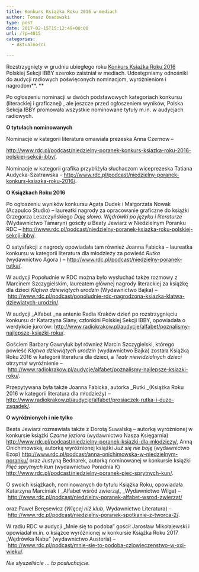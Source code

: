 ```yaml
---
title: Konkurs Książka Roku 2016 w mediach
author: Tomasz Osadowski
type: post
date: 2017-02-15T15:12:49+00:00
url: /?p=4015
categories:
  - Aktualności

---
```

Rozstrzygnięty w grudniu ubiegłego roku <a href="http://www.ibby.pl/?p=3672" target="_blank">Konkurs Książka Roku 2016</a> Polskiej Sekcji IBBY szeroko zaistniał w mediach. Udostępniamy odnośniki do audycji radiowych poświęconych nominacjom, wyróżnieniom i nagrodom**. **

Po ogłoszeniu nominacji w dwóch podstawowych kategoriach konkursu (literackiej i graficznej) , ale jeszcze przed ogłoszeniem wyników, Polska Sekcja IBBY promowała wszystkie nominowane tytuły m.in. w audycjach radiowych.

**O tytułach nominowanych**

Nominacje w kategorii literatura omawiała prezeska Anna Czernow &#8211;
  
<a style="font-family: Georgia, 'Times New Roman', 'Bitstream Charter', Times, serif;" href="http://www.rdc.pl/podcast/niedzielny-poranek-konkurs-ksiazka-roku-2016-polskiej-sekcji-ibby/" target="_blank">http://www.rdc.pl/podcast/niedzielny-poranek-konkurs-ksiazka-roku-2016-polskiej-sekcji-ibby/</a><span style="font-family: Georgia, 'Times New Roman', 'Bitstream Charter', Times, serif;">.</span>

Nominacje w kategorii grafika przybliżyła słuchaczom wiceprezeska Tatiana Audycka-Szatrawska &#8211; <a href="http://www.rdc.pl/podcast/niedzielny-poranek-konkurs-ksiazka-roku-2016/" target="_blank">http://www.rdc.pl/podcast/niedzielny-poranek-konkurs-ksiazka-roku-2016/</a>.

**O Książkach Roku 2016**

Po ogłoszeniu wyników konkursu Agata Dudek i Małgorzata Nowak (Acapulco Studio) – laureatki nagrody za opracowanie graficzne do książki Grzegorza Leszczyńskiego _Daję słowo. Wędrówki po języku i literaturze_ (Wydawnictwo Tamaryn) gościły u Beaty Jewiarz w Niedzielnym Poranku RDC &#8211; <a href="http://www.rdc.pl/podcast/niedzielny-poranek-ksiazka-roku-polskiej-sekcji-ibby/" target="_blank">http://www.rdc.pl/podcast/niedzielny-poranek-ksiazka-roku-polskiej-sekcji-ibby/</a>.

O satysfakcji z nagrody opowiadała tam również Joanna Fabicka – laureatka konkursu w kategorii literatura dla młodzieży za powieść _Rutka_ (wydawnictwo Agora ) &#8211; <a href="http://www.rdc.pl/podcast/niedzielny-poranek-rutka/" target="_blank">http://www.rdc.pl/podcast/niedzielny-poranek-rutka/</a>.

W audycji Popołudnie w RDC można było wysłuchać także rozmowy z Marcinem Szczygielskim, laureatem głównej nagrody literackiej za książkę dla dzieci _Klątwa dziewiątych urodzin_ (Wydawnictwo Bajka) &#8211; <a href="http://www.rdc.pl/podcast/popoludnie-rdc-nagrodzona-ksiazka-klatwa-dziewiatych-urodzin/" target="_blank">http://www.rdc.pl/podcast/popoludnie-rdc-nagrodzona-ksiazka-klatwa-dziewiatych-urodzin/</a>.

W audycji _Alfabet _na antenie Radia Kraków dzień po rozstrzygnięciu konkursu dr Katarzyna Slany, członkini Polskiej Sekcji IBBY, opowiadała o werdykcie jurorów: <a href="http://www.radiokrakow.pl/audycje/alfabet/poznalismy-najlepsze-ksiazki-roku/" target="_blank">http://www.radiokrakow.pl/audycje/alfabet/poznalismy-najlepsze-ksiazki-roku/</a>.

Gościem Barbary Gawryluk był również Marcin Szczygielski, którego powieść _Klątwa dziewiątych urodzin_ (wydawnictwo Bajka) została Książką Roku 2016 w kategorii literatura dla dzieci, a _Teatr niewidzialnych dzieci_ otrzymał wyróżnienie &#8211; <a href="http://www.radiokrakow.pl/audycje/alfabet/poznalismy-najlepsze-ksiazki-roku/" target="_blank">http://www.radiokrakow.pl/audycje/alfabet/poznalismy-najlepsze-ksiazki-roku/</a>.

Przepytywana była także Joanna Fabicka, autorka _Rutki _(Książka Roku 2016 w kategorii literatura dla młodzieży) &#8211;<a href="http://www.radiokrakow.pl/audycje/alfabet/prosiaczek-rutka-i-duzo-zagadek/" target="_blank">http://www.radiokrakow.pl/audycje/alfabet/prosiaczek-rutka-i-duzo-zagadek/</a>.

**O wyróżnionych i nie tylko**

Beata Jewiarz rozmawiała także z Dorotą Suwalską – autorką wyróżnionej w konkursie książki _Czarne jeziora_ (wydawnictwo Nasza Księgarnia) <a href="http://www.rdc.pl/podcast/niedzielny-poranek-ksiazki-dla-mlodziezy/" target="_blank">http://www.rdc.pl/podcast/niedzielny-poranek-ksiazki-dla-mlodziezy/</a>, Anną Onichimowską, autorką wyróżnionej książki _Już się nie boję_ (wydawnictwo Ezop) <a href="http://www.rdc.pl/podcast/anna-onichimowska-w-niedzielnym-poranku/" target="_blank">http://www.rdc.pl/podcast/anna-onichimowska-w-niedzielnym-poranku/</a> oraz Justyną Bednarek, autorką nominowanej w konkursie książki _Pięć sprytnych kun_ (wydawnictwo Poradnia K) <a href="http://www.rdc.pl/podcast/niedzielny-poranek-piec-sprytnych-kun/http:/www.rdc.pl/podcast/niedzielny-poranek-piec-sprytnych-kun/" target="_blank">http://www.rdc.pl/podcast/niedzielny-poranek-piec-sprytnych-kun/</a>.

O swoich książkach, nominowanych do tytułu Książka Roku, opowiadała Katarzyna Marciniak ( _Alfabet wśród zwierząt, _Wydawnictwo Wilga) &#8211; <a href="http://www.rdc.pl/podcast/niedzielny-poranek-alfabet-wsrod-zwierzat/" target="_blank">http://www.rdc.pl/podcast/niedzielny-poranek-alfabet-wsrod-zwierzat/</a>

oraz Paweł Beręsewicz (_Więcej niż klub_, Wydawnictwo Literatura) &#8211; <a href="http://www.rdc.pl/podcast/niedzielny-poranek-spotkanie-z-tworca-2/" target="_blank">http://www.rdc.pl/podcast/niedzielny-poranek-spotkanie-z-tworca-2/</a>.

W radiu RDC w audycji „Mnie się to podoba” gościł Jarosław Mikołajewski i opowiadał m.in. o książce wyróżnionej w konkursie Książka Roku 2017 „Wędrówka Nabu” (wydawnictwo Austeria) &#8211; <a href="http://www.rdc.pl/podcast/mnie-sie-to-podoba-czlowieczenstwo-w-xxi-wieku/" target="_blank">http://www.rdc.pl/podcast/mnie-sie-to-podoba-czlowieczenstwo-w-xxi-wieku/</a>.

_Nie słyszeliście … to posłuchajcie._

&nbsp;

&nbsp;